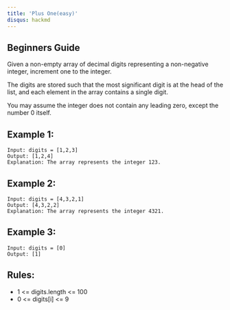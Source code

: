 ```yaml
---
title: 'Plus One(easy)'
disqus: hackmd
---
```


## Beginners Guide

Given a non-empty array of decimal digits representing a non-negative integer, increment one to the integer.

The digits are stored such that the most significant digit is at the head of the list, and each element in the array contains a single digit.

You may assume the integer does not contain any leading zero, except the number 0 itself.


Example 1:
---
```go=
Input: digits = [1,2,3]
Output: [1,2,4]
Explanation: The array represents the integer 123.
```

Example 2:
---
```go=
Input: digits = [4,3,2,1]
Output: [4,3,2,2]
Explanation: The array represents the integer 4321.
```

Example 3:
---
```go=
Input: digits = [0]
Output: [1]
```

Rules:
---
* 1 <= digits.length <= 100
* 0 <= digits[i] <= 9